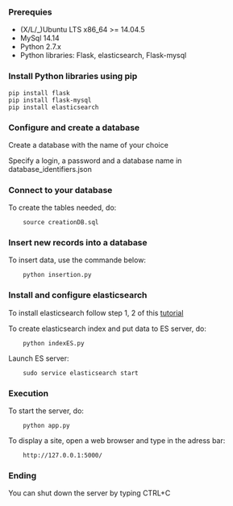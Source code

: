 ### Prerequies

* (X/L/_)Ubuntu LTS x86_64 >= 14.04.5
* MySql 14.14
* Python 2.7.x
* Python libraries: Flask, elasticsearch, Flask-mysql

### Install Python libraries using pip

	pip install flask
	pip install flask-mysql
	pip install elasticsearch

### Configure and create a database

Create a database with the name of your choice

Specify a login, a password and a database name in database_identifiers.json

### Connect to your database
	
To create the tables needed, do:

		source creationDB.sql

### Insert new records into a database

To insert data, use the commande below:

		python insertion.py

### Install and configure elasticsearch
	
To install elasticsearch follow step 1, 2 of this [tutorial](https://www.digitalocean.com/community/tutorials/how-to-install-and-configure-elasticsearch-on-ubuntu-14-04)
		
	
To create elasticsearch index and put data to ES server, do:

		python indexES.py

Launch ES server:

		sudo service elasticsearch start 

### Execution

To start the server, do:

		python app.py

To display a site, open a web browser and type in the adress bar:

		http://127.0.0.1:5000/

### Ending

You can shut down the server by typing CTRL+C


